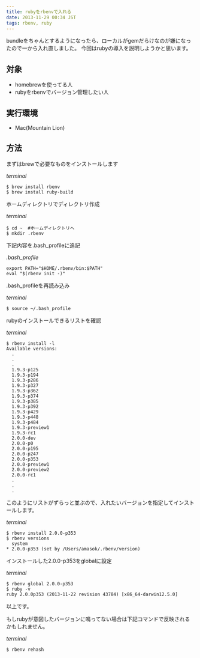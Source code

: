 ```yaml
---
title: rubyをrbenvで入れる
date: 2013-11-29 00:34 JST
tags: rbenv, ruby
---
```


bundleをちゃんとするようになったら、ローカルがgemだらけなのが嫌になったので一から入れ直しました。
今回はrubyの導入を説明しようかと思います。


## 対象

* homebrewを使ってる人
* rubyをrbenvでバージョン管理したい人

## 実行環境

* Mac(Mountain Lion)

## 方法

まずはbrewで必要なものをインストールします

*terminal*

~~~
$ brew install rbenv
$ brew install ruby-build
~~~

ホームディレクトリでディレクトリ作成

*terminal*

~~~
$ cd ~  #ホームディレクトリへ
$ mkdir .rbenv
~~~

下記内容を.bash_profileに追記

*.bash_profile*

~~~
export PATH="$HOME/.rbenv/bin:$PATH"
eval "$(rbenv init -)"
~~~

.bash_profileを再読み込み

*terminal*

~~~
$ source ~/.bash_profile
~~~

rubyのインストールできるリストを確認

*terminal*

~~~
$ rbenv install -l
Available versions:
  .
  .
  .
  1.9.3-p125
  1.9.3-p194
  1.9.3-p286
  1.9.3-p327
  1.9.3-p362
  1.9.3-p374
  1.9.3-p385
  1.9.3-p392
  1.9.3-p429
  1.9.3-p448
  1.9.3-p484
  1.9.3-preview1
  1.9.3-rc1
  2.0.0-dev
  2.0.0-p0
  2.0.0-p195
  2.0.0-p247
  2.0.0-p353
  2.0.0-preview1
  2.0.0-preview2
  2.0.0-rc1
  .
  .
  .
~~~

このようにリストがずらっと並ぶので、入れたいバージョンを指定してインストールします。

*terminal*
 
~~~
$ rbenv install 2.0.0-p353
$ rbenv versions
  system
* 2.0.0-p353 (set by /Users/amasok/.rbenv/version)
~~~

インストールした2.0.0-p353をglobalに設定

*terminal*

~~~
$ rbenv global 2.0.0-p353
$ ruby -v
ruby 2.0.0p353 (2013-11-22 revision 43784) [x86_64-darwin12.5.0]
~~~

以上です。

もしrubyが意図したバージョンに鳴ってない場合は下記コマンドで反映されるかもしれません。

*terminal*

~~~
$ rbenv rehash
~~~
